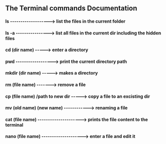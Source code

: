 ## The Terminal commands Documentation

#### ls -------------------> list the files in the current folder
#### ls -a ----------------> list all files in the current dir including the hidden files
#### cd (dir name) -----> enter a directory 
#### pwd ------------------> print the current directory path 
#### mkdir (dir name) -----> makes a directory 
#### rm (file name) -------> remove a file 
#### cp (file name) /path to new dir -----> copy a file to an excisting dir
#### mv (old name) (new name) ------------> renaming a file 
#### cat (file name) ---------------------> prints the file content to the terminal
#### nano (file name) --------------------> enter a file and edit it 